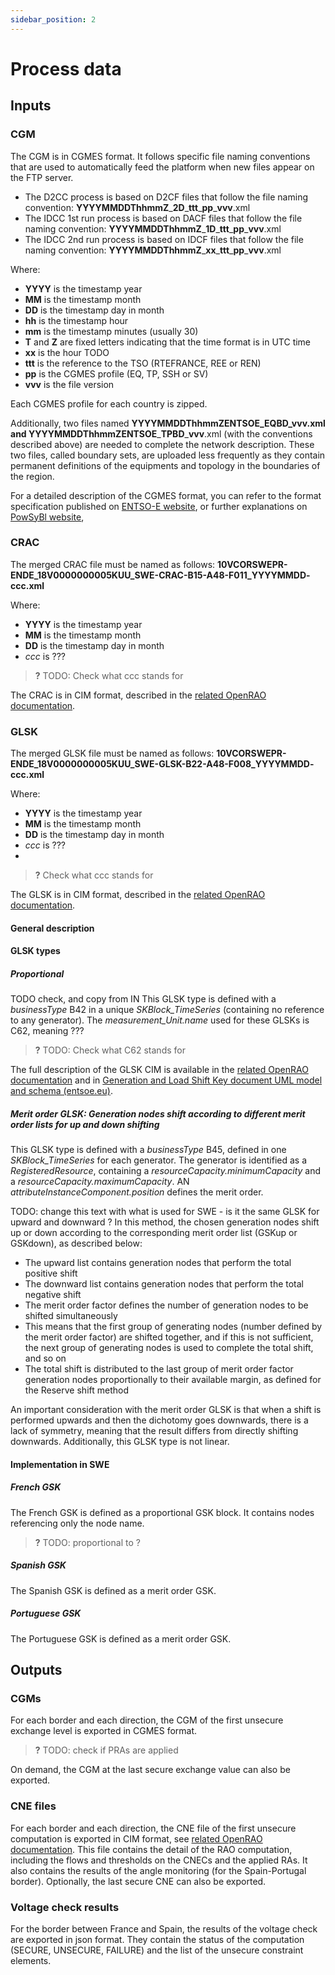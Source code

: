 ```yaml
---
sidebar_position: 2
---
```

# Process data

## Inputs
### CGM

The CGM is in CGMES format. It follows specific file naming conventions that are used to automatically feed the platform when
new files appear on the FTP server.
- The D2CC process is based on D2CF files that follow the file naming convention: **YYYYMMDDThhmmZ**\_**2D**\_**ttt**\_**pp**\_**vvv**.xml
- The IDCC 1st run process is based on DACF files that follow the file naming convention: **YYYYMMDDThhmmZ**\_**1D**\_**ttt**\_**pp**\_**vvv**.xml
- The IDCC 2nd run process is based on IDCF files that follow the file naming convention: **YYYYMMDDThhmmZ**\_**xx**\_**ttt**\_**pp**\_**vvv**.xml

Where:
- **YYYY** is the timestamp year
- **MM** is the timestamp month
- **DD** is the timestamp day in month
- **hh** is the timestamp hour
- **mm** is the timestamp minutes (usually 30)
- **T** and **Z** are fixed letters indicating that the time format is in UTC time
- **xx** is the hour TODO
- **ttt** is the reference to the TSO (RTEFRANCE, REE or REN)
- **pp** is the CGMES profile (EQ, TP, SSH or SV)
- **vvv** is the file version

Each CGMES profile for each country is zipped.

Additionally, two files named **YYYYMMDDThhmmZ**__**ENTSOE**\_**EQBD**\_**vvv**.xml and **YYYYMMDDThhmmZ**__**ENTSOE**\_**TPBD**\_**vvv**.xml 
(with the conventions described above) are needed to complete the network description. These two files, called boundary sets, are uploaded less 
frequently as they contain permanent definitions of the equipments and topology in the boundaries of the region.

For a detailed description of the CGMES format, you can refer to the format specification published on [ENTSO-E website](https://www.entsoe.eu/data/cim/cim-for-grid-models-exchange/), 
or further explanations on [PowSyBl website](https://powsybl.readthedocs.io/projects/powsybl-core/en/stable/grid_exchange_formats/cgmes/index.html),


### CRAC

The merged CRAC file must be named as follows: **10VCORSWEPR-ENDE_18V0000000005KUU_SWE-CRAC-B15-A48-F011_**YYYYMMDD**-**ccc**.xml**

Where:
- **YYYY** is the timestamp year
- **MM** is the timestamp month
- **DD** is the timestamp day in month
- *ccc* is ???

> **?** TODO: Check what ccc stands for

The CRAC is in CIM format, described in the [related OpenRAO documentation](https://powsybl.readthedocs.io/projects/openrao/en/latest/input-data/crac/cim.html).

### GLSK

The merged GLSK file must be named as follows: **10VCORSWEPR-ENDE_18V0000000005KUU_SWE-GLSK-B22-A48-F008_**YYYYMMDD**-**ccc**.xml**

Where:
- **YYYY** is the timestamp year
- **MM** is the timestamp month
- **DD** is the timestamp day in month
- *ccc* is ???
- 
> **?** Check what ccc stands for

The GLSK is in CIM format, described in the [related OpenRAO documentation](https://powsybl.readthedocs.io/projects/entsoe/en/v2.10.0/glsk/glsk-cim.html).

#### General description

#### GLSK types
##### Proportional

TODO check, and copy from IN
This GLSK type is defined with a _businessType_ B42 in a unique _SKBlock_TimeSeries_ (containing no reference to any generator). The _measurement_Unit.name_ used for these GLSKs is C62, meaning ???

> **?** TODO: Check what C62 stands for

The full description of the GLSK CIM is available in the [related OpenRAO documentation](https://powsybl.readthedocs.io/projects/entsoe/en/v2.10.0/glsk/glsk-cim.html) and in [Generation and Load Shift Key document UML model and schema (entsoe.eu)](https://eepublicdownloads.entsoe.eu/clean-documents/EDI/Library/cim_based/schema/Generation_and_Load_Shift_Key_document_UML_model_and_schema_v2.3.pdf). 

##### Merit order GLSK: Generation nodes shift according to different merit order lists for up and down shifting

This GLSK type is defined with a _businessType_ B45, defined in one _SKBlock_TimeSeries_ for each generator. The generator is identified as a _RegisteredResource_, containing a _resourceCapacity.minimumCapacity_ and a _resourceCapacity.maximumCapacity_.
AN _attributeInstanceComponent.position_ defines the merit order.

TODO: change this text with what is used for SWE - is it the same GLSK for upward and downward ?
In this method, the chosen generation nodes shift up or down according to the corresponding merit order list (GSKup or GSKdown), as described below:

- The upward list contains generation nodes that perform the total positive shift
- The downward list contains generation nodes that perform the total negative shift
- The merit order factor defines the number of generation nodes to be shifted simultaneously
- This means that the first group of generating nodes (number defined by the merit order factor) are shifted together, and if this is not sufficient, the next group of generating nodes is used to complete the total shift, and so on
- The total shift is distributed to the last group of merit order factor generation nodes proportionally to their available margin, as defined for the Reserve shift method

An important consideration with the merit order GLSK is that when a shift is performed upwards and then the dichotomy goes downwards, there is a lack of symmetry, meaning that the result differs from directly shifting downwards. Additionally, this GLSK type is not linear.


#### Implementation in SWE

##### French GSK

The French GSK is defined as a proportional GSK block. It contains nodes referencing only the node name.

> **?** TODO: proportional to ?

##### Spanish GSK

The Spanish GSK is defined as a merit order GSK.

##### Portuguese GSK

The Portuguese GSK is defined as a merit order GSK.

## Outputs

### CGMs

For each border and each direction, the CGM of the first unsecure exchange level is exported in CGMES format.

> **?** TODO: check if PRAs are applied

On demand, the CGM at the last secure exchange value can also be exported.

### CNE files

For each border and each direction, the CNE file of the first unsecure computation is exported in CIM format, see [related OpenRAO documentation](https://powsybl.readthedocs.io/projects/openrao/en/latest/output-data/swe-cne.html).
This file contains the detail of the RAO computation, including the flows and thresholds on the CNECs and the applied RAs. It also contains the results of the angle monitoring (for the Spain-Portugal border).
Optionally, the last secure CNE can also be exported.

### Voltage check results

For the border between France and Spain, the results of the voltage check are exported in json format. They contain the status of the computation (SECURE, UNSECURE, FAILURE) and the list of the unsecure constraint elements.

